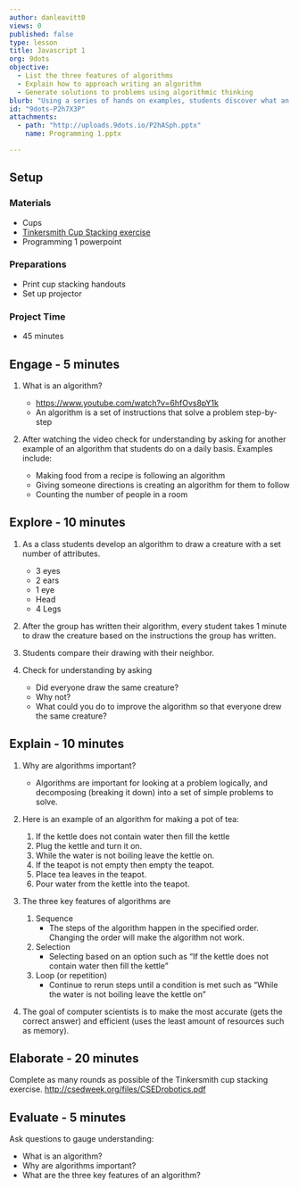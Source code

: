 ```yaml
---
author: danleavitt0
views: 0
published: false
type: lesson
title: Javascript 1
org: 9dots
objective: 
  - List the three features of algorithms
  - Explain how to approach writing an algorithm
  - Generate solutions to problems using algorithmic thinking
blurb: "Using a series of hands on examples, students discover what an algorithm is and how to create their own algorithm to solve a problem. This first lesson is ‘unplugged’ so no computer is required to complete it."
id: "9dots-P2h7X3P"
attachments: 
  - path: "http://uploads.9dots.io/P2hASph.pptx"
    name: Programming 1.pptx

---
```


## Setup

### Materials

- Cups
- [Tinkersmith Cup Stacking exercise](http://csedweek.org/files/CSEDrobotics.pdf)
- Programming 1 powerpoint

### Preparations

- Print cup stacking handouts
- Set up projector

### Project Time

- 45 minutes

## Engage - 5 minutes

1. What is an algorithm?
	- https://www.youtube.com/watch?v=6hfOvs8pY1k
	- An algorithm is a set of instructions that solve a problem step-by-step

2. After watching the video check for understanding by asking for another example of an algorithm that students do on a daily basis. Examples include:

	- Making food from a recipe is following an algorithm
	- Giving someone directions is creating an algorithm for them to follow
	- Counting the number of people in a room
    
## Explore - 10 minutes

1. As a class students develop an algorithm to draw a creature with a set number of attributes.
	- 3 eyes
	- 2 ears
	- 1 eye
	- Head
	- 4 Legs

2. After the group has written their algorithm, every student takes 1 minute to draw the creature based on the instructions the group has written.

3. Students compare their drawing with their neighbor.

4. Check for understanding by asking
	- Did everyone draw the same creature?
	- Why not?
	- What could you do to improve the algorithm so that everyone drew the same creature?
    
## Explain - 10 minutes

1. Why are algorithms important?
	- Algorithms are important for looking at a problem logically, and decomposing (breaking it down) into a set of simple problems to solve.

2. Here is an example of an algorithm for making a pot of tea:

	1. If the kettle does not contain water then fill the kettle
	2. Plug the kettle and turn it on.
	3. While the water is not boiling leave the kettle on.
	4. If the teapot is not empty then empty the teapot.
	5. Place tea leaves in the teapot.
	6. Pour water from the kettle into the teapot.

3. The three key features of algorithms are 

	1. Sequence
		- The steps of the algorithm happen in the specified order. Changing the order will make the algorithm not work.
	2. Selection
		- Selecting based on an option such as “If the kettle does not contain water then fill the kettle”
	3. Loop (or repetition)
		- Continue to rerun steps until a condition is met such as “While the water is not boiling leave the kettle on”

4. The goal of computer scientists is to make the most accurate (gets the correct answer) and efficient (uses the least amount of resources such as memory).

## Elaborate - 20 minutes
Complete as many rounds as possible of the Tinkersmith cup stacking exercise. 
http://csedweek.org/files/CSEDrobotics.pdf

## Evaluate - 5 minutes
Ask questions to gauge understanding:

- What is an algorithm?
- Why are algorithms important?
- What are the three key features of an algorithm?
